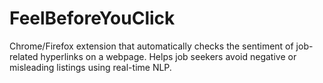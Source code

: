# FeelBeforeYouClick
Chrome/Firefox extension that automatically checks the sentiment of job-related hyperlinks on a webpage. Helps job seekers avoid negative or misleading listings using real-time NLP.
